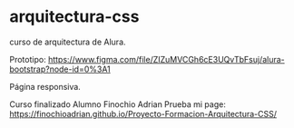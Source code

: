 # arquitectura-css
curso de arquitectura de Alura. 

Prototipo: https://www.figma.com/file/ZIZuMVCGh6cE3UQvTbFsuj/alura-bootstrap?node-id=0%3A1

Página responsiva.

Curso finalizado Alumno Finochio Adrian
Prueba mi page: https://finochioadrian.github.io/Proyecto-Formacion-Arquitectura-CSS/
